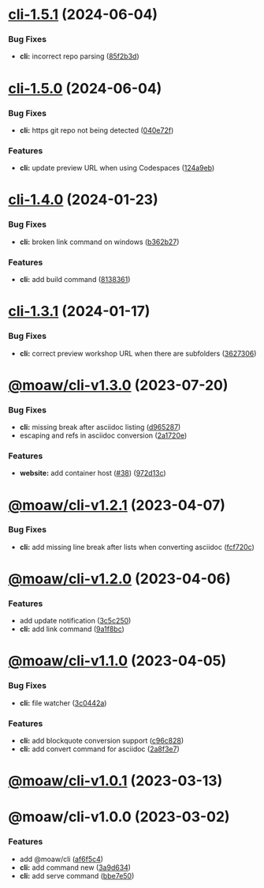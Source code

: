 # [cli-1.5.1](https://github.com/microsoft/moaw/compare/cli-1.5.0...cli-1.5.1) (2024-06-04)


### Bug Fixes

* **cli:** incorrect repo parsing ([85f2b3d](https://github.com/microsoft/moaw/commit/85f2b3d1f31f62da2f7f265127596b98073fed95))

# [cli-1.5.0](https://github.com/microsoft/moaw/compare/cli-1.4.0...cli-1.5.0) (2024-06-04)


### Bug Fixes

* **cli:** https git repo not being detected ([040e72f](https://github.com/microsoft/moaw/commit/040e72fcdf600dd95b9e53f8866ac9a79a36f202))


### Features

* **cli:** update preview URL when using Codespaces ([124a9eb](https://github.com/microsoft/moaw/commit/124a9ebd3ace12c8751534aaa65241609b677c98))

# [cli-1.4.0](https://github.com/microsoft/moaw/compare/cli-1.3.1...cli-1.4.0) (2024-01-23)


### Bug Fixes

* **cli:** broken link command on windows ([b362b27](https://github.com/microsoft/moaw/commit/b362b27f78b9379aac077bde9ec9c83b7cb564d7))


### Features

* **cli:** add build command ([8138361](https://github.com/microsoft/moaw/commit/8138361dc81da213ff7b918e721e7790d5aaedab))

# [cli-1.3.1](https://github.com/microsoft/moaw/compare/cli-1.3.0...cli-1.3.1) (2024-01-17)


### Bug Fixes

* **cli:** correct preview workshop URL when there are subfolders ([3627306](https://github.com/microsoft/moaw/commit/3627306b26f23b84c4790afaf5da6241e880dc44))

# [@moaw/cli-v1.3.0](https://github.com/microsoft/moaw/compare/cli-1.2.1...cli-1.3.0) (2023-07-20)


### Bug Fixes

* **cli:** missing break after asciidoc listing ([d965287](https://github.com/microsoft/moaw/commit/d96528780d315b59ace03ae83a9dcdef9d804751))
* escaping and refs in asciidoc conversion ([2a1720e](https://github.com/microsoft/moaw/commit/2a1720eee71423713a083128fe4173f7a69aba3b))


### Features

* **website:** add container host ([#38](https://github.com/microsoft/moaw/issues/38)) ([972d13c](https://github.com/microsoft/moaw/commit/972d13c1a62819fe879c42091392586a127ea808))

# [@moaw/cli-v1.2.1](https://github.com/microsoft/moaw/compare/cli-1.2.0...cli-1.2.1) (2023-04-07)


### Bug Fixes

* **cli:** add missing line break after lists when converting asciidoc ([fcf720c](https://github.com/microsoft/moaw/commit/fcf720ce1a02d1c1e46b3f87ce31c8320884f3e6))

# [@moaw/cli-v1.2.0](https://github.com/microsoft/moaw/compare/cli-1.1.0...cli-1.2.0) (2023-04-06)


### Features

* add update notification ([3c5c250](https://github.com/microsoft/moaw/commit/3c5c250e45be7bc08a2bceb211faf849c2f3591b))
* **cli:** add link command ([9a1f8bc](https://github.com/microsoft/moaw/commit/9a1f8bc8c2312679d7bda92a8d327bc6a30f9505))

# [@moaw/cli-v1.1.0](https://github.com/microsoft/moaw/compare/cli-1.0.1...cli-1.1.0) (2023-04-05)


### Bug Fixes

* **cli:** file watcher ([3c0442a](https://github.com/microsoft/moaw/commit/3c0442ac8dfc4c179bd58b23cac306a6a48d56b1))


### Features

* **cli:** add blockquote conversion support ([c96c828](https://github.com/microsoft/moaw/commit/c96c82897b92fe3dc82dd5de4142d17c4bd68070))
* **cli:** add convert command for asciidoc ([2a8f3e7](https://github.com/microsoft/moaw/commit/2a8f3e7218b3333875c57d63fe51c300e501c349))

# [@moaw/cli-v1.0.1](https://github.com/microsoft/moaw/compare/cli-1.0.0...cli-1.0.1) (2023-03-13)

# @moaw/cli-v1.0.0 (2023-03-02)


### Features

* add @moaw/cli ([af6f5c4](https://github.com/microsoft/moaw/commit/af6f5c4298d4beadaed2998aea867e3e0fa752f9))
* **cli:** add command new ([3a9d634](https://github.com/microsoft/moaw/commit/3a9d634ec4669e328796c08fc3d46673d2494217))
* **cli:** add serve command ([bbe7e50](https://github.com/microsoft/moaw/commit/bbe7e509beafdad10fb92724db027ef832b24d4d))

